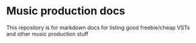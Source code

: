 # Music production docs

This repository is for markdown docs for listing good freebie/cheap VSTs and other music production stuff
